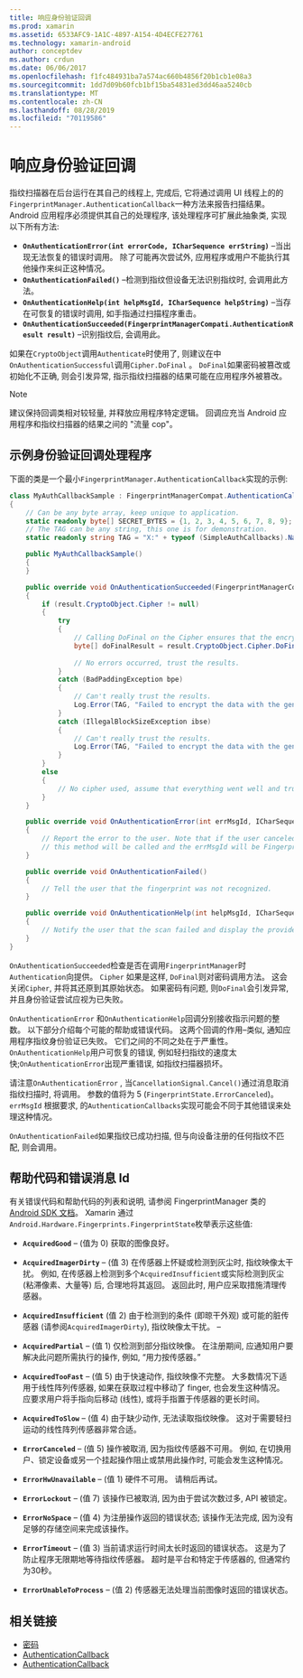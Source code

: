 ```yaml
---
title: 响应身份验证回调
ms.prod: xamarin
ms.assetid: 6533AFC9-1A1C-4897-A154-4D4ECFE27761
ms.technology: xamarin-android
author: conceptdev
ms.author: crdun
ms.date: 06/06/2017
ms.openlocfilehash: f1fc484931ba7a574ac660b4856f20b1cb1e08a3
ms.sourcegitcommit: 1dd7d09b60fcb1bf15ba54831ed3dd46aa5240cb
ms.translationtype: MT
ms.contentlocale: zh-CN
ms.lasthandoff: 08/28/2019
ms.locfileid: "70119586"
---
```

# <a name="responding-to-authentication-callbacks"></a>响应身份验证回调

指纹扫描器在后台运行在其自己的线程上, 完成后, 它将通过调用 UI 线程上的的`FingerprintManager.AuthenticationCallback`一种方法来报告扫描结果。 Android 应用程序必须提供其自己的处理程序, 该处理程序可扩展此抽象类, 实现以下所有方法:

- **`OnAuthenticationError(int errorCode, ICharSequence errString)`** &ndash;当出现无法恢复的错误时调用。 除了可能再次尝试外, 应用程序或用户不能执行其他操作来纠正这种情况。
- **`OnAuthenticationFailed()`** &ndash;检测到指纹但设备无法识别指纹时, 会调用此方法。
- **`OnAuthenticationHelp(int helpMsgId, ICharSequence helpString)`** &ndash;当存在可恢复的错误时调用, 如手指通过扫描程序重击。
- **`OnAuthenticationSucceeded(FingerprintManagerCompati.AuthenticationResult result)`** &ndash;识别指纹后, 会调用此。

如果在`CryptoObject`调用`Authenticate`时使用了, 则建议在中`OnAuthenticationSuccessful`调用`Cipher.DoFinal` 。
`DoFinal`如果密码被篡改或初始化不正确, 则会引发异常, 指示指纹扫描器的结果可能在应用程序外被篡改。


> [!NOTE]
> 建议保持回调类相对较轻量, 并释放应用程序特定逻辑。 回调应充当 Android 应用程序和指纹扫描器的结果之间的 "流量 cop"。

## <a name="a-sample-authentication-callback-handler"></a>示例身份验证回调处理程序

下面的类是一个最小`FingerprintManager.AuthenticationCallback`实现的示例: 

```csharp
class MyAuthCallbackSample : FingerprintManagerCompat.AuthenticationCallback
{
    // Can be any byte array, keep unique to application.
    static readonly byte[] SECRET_BYTES = {1, 2, 3, 4, 5, 6, 7, 8, 9};
    // The TAG can be any string, this one is for demonstration.
    static readonly string TAG = "X:" + typeof (SimpleAuthCallbacks).Name;

    public MyAuthCallbackSample()
    {
    }

    public override void OnAuthenticationSucceeded(FingerprintManagerCompat.AuthenticationResult result)
    {
        if (result.CryptoObject.Cipher != null) 
        {
            try
            {
                // Calling DoFinal on the Cipher ensures that the encryption worked.
                byte[] doFinalResult = result.CryptoObject.Cipher.DoFinal(SECRET_BYTES);
    
                // No errors occurred, trust the results.              
            }
            catch (BadPaddingException bpe)
            {
                // Can't really trust the results.
                Log.Error(TAG, "Failed to encrypt the data with the generated key." + bpe);
            }
            catch (IllegalBlockSizeException ibse)
            {
                // Can't really trust the results.
                Log.Error(TAG, "Failed to encrypt the data with the generated key." + ibse);
            }
        }
        else
        {
            // No cipher used, assume that everything went well and trust the results.
        }
    }

    public override void OnAuthenticationError(int errMsgId, ICharSequence errString)
    {
        // Report the error to the user. Note that if the user canceled the scan,
        // this method will be called and the errMsgId will be FingerprintState.ErrorCanceled.
    }

    public override void OnAuthenticationFailed()
    {
        // Tell the user that the fingerprint was not recognized.
    }

    public override void OnAuthenticationHelp(int helpMsgId, ICharSequence helpString)
    {
        // Notify the user that the scan failed and display the provided hint.
    }
}
```

`OnAuthenticationSucceeded`检查是否在调用`FingerprintManager`时`Authentication`向提供。 `Cipher` 如果是这样, `DoFinal`则对密码调用方法。 这会关闭`Cipher`, 并将其还原到其原始状态。 如果密码有问题, 则`DoFinal`会引发异常, 并且身份验证尝试应视为已失败。

`OnAuthenticationError` 和`OnAuthenticationHelp`回调分别接收指示问题的整数。 以下部分介绍每个可能的帮助或错误代码。 这两个回调的作用&ndash;类似, 通知应用程序指纹身份验证已失败。 它们之间的不同之处在于严重性。 `OnAuthenticationHelp`用户可恢复的错误, 例如轻扫指纹的速度太快;`OnAuthenticationError`出现严重错误, 如指纹扫描器损坏。

请注意`OnAuthenticationError` , 当`CancellationSignal.Cancel()`通过消息取消指纹扫描时, 将调用。 参数的值将为 5 (`FingerprintState.ErrorCanceled`)。 `errMsgId` 根据要求, 的`AuthenticationCallbacks`实现可能会不同于其他错误来处理这种情况。 

`OnAuthenticationFailed`如果指纹已成功扫描, 但与向设备注册的任何指纹不匹配, 则会调用。 

## <a name="help-codes-and-error-message-ids"></a>帮助代码和错误消息 Id 

有关错误代码和帮助代码的列表和说明, 请参阅 FingerprintManager 类的[Android SDK 文档](https://developer.android.com/reference/android/hardware/fingerprint/FingerprintManager.html#FINGERPRINT_ACQUIRED_GOOD)。 Xamarin 通过`Android.Hardware.Fingerprints.FingerprintState`枚举表示这些值:


- **`AcquiredGood`** &ndash; (值为 0) 获取的图像良好。


- **`AcquiredImagerDirty`** &ndash; (值 3) 在传感器上怀疑或检测到灰尘时, 指纹映像太干扰。 例如, 在传感器上检测到多个`AcquiredInsufficient`或实际检测到灰尘 (粘滞像素、大量等) 后, 合理地将其返回。 返回此时, 用户应采取措施清理传感器。


- **`AcquiredInsufficient`** (值 2) 由于检测到的条件 (即晾干外观) 或可能的脏传感器 (请参阅`AcquiredImagerDirty`), 指纹映像太干扰。 &ndash;



- **`AcquiredPartial`** &ndash; (值 1) 仅检测到部分指纹映像。 在注册期间, 应通知用户要解决此问题所需执行的操作, 例如, &ldquo;用力按传感器。&rdquo;



- **`AcquiredTooFast`** &ndash; (值 5) 由于快速动作, 指纹映像不完整。 大多数情况下适用于线性阵列传感器, 如果在获取过程中移动了 finger, 也会发生这种情况。 应要求用户将手指向后移动 (线性), 或将手指置于传感器的更长时间。




- **`AcquiredToSlow`** &ndash; (值 4) 由于缺少动作, 无法读取指纹映像。 这对于需要轻扫运动的线性阵列传感器非常合适。



- **`ErrorCanceled`** &ndash; (值 5) 操作被取消, 因为指纹传感器不可用。 例如, 在切换用户、锁定设备或另一个挂起操作阻止或禁用此操作时, 可能会发生这种情况。



- **`ErrorHwUnavailable`** &ndash; (值 1) 硬件不可用。 请稍后再试。




- **`ErrorLockout`** &ndash; (值 7) 该操作已被取消, 因为由于尝试次数过多, API 被锁定。




- **`ErrorNoSpace`** &ndash; (值 4) 为注册操作返回的错误状态; 该操作无法完成, 因为没有足够的存储空间来完成该操作。



- **`ErrorTimeout`** &ndash; (值 3) 当前请求运行时间太长时返回的错误状态。 这是为了防止程序无限期地等待指纹传感器。 超时是平台和特定于传感器的, 但通常约为30秒。



- **`ErrorUnableToProcess`** &ndash; (值 2) 传感器无法处理当前图像时返回的错误状态。



## <a name="related-links"></a>相关链接

- [密码](https://docs.oracle.com/javase/7/docs/api/javax/crypto/Cipher.html)
- [AuthenticationCallback](https://developer.android.com/reference/android/hardware/fingerprint/FingerprintManager.AuthenticationCallback.html)
- [AuthenticationCallback](https://developer.android.com/reference/android/support/v4/hardware/fingerprint/FingerprintManagerCompat.AuthenticationCallback.html)
